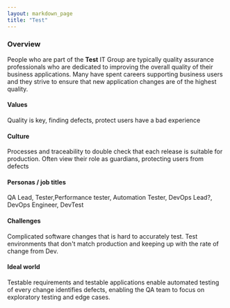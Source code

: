 ```yaml
---
layout: markdown_page
title: "Test"
---
```


### **Overview**

People who are part of the **Test** IT Group are typically quality assurance professionals who are dedicated to improving the overall quality of their business applications. Many have spent careers supporting business users and they strive to ensure that new application changes are of the highest quality.


#### **Values**

Quality is key, finding defects, protect users have a bad experience


#### **Culture**

Processes and traceability to double check that each release is suitable for production. Often view their role as guardians, protecting users from defects


#### **Personas / job titles**

QA Lead, Tester,Performance tester, Automation Tester, DevOps Lead?, DevOps Engineer, DevTest


#### **Challenges**

Complicated software changes that is hard to accurately test. Test environments that don't match production and keeping up with the rate of change from Dev.


#### **Ideal world**

Testable requirements and testable applications enable automated testing of every change identifies defects, enabling the QA team to focus on exploratory testing and edge cases.
